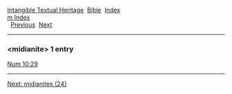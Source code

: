 [Intangible Textual Heritage](../../index)  [Bible](../index) 
[Index](index)   
[m Index](_m_)  
  [Previous](c07399)  [Next](c07401) 

------------------------------------------------------------------------

### &lt;midianite&gt; 1 entry

[Num 10:29](../kjv/num010.htm#029)  

------------------------------------------------------------------------

[Next: midianites (24)](c07401)
